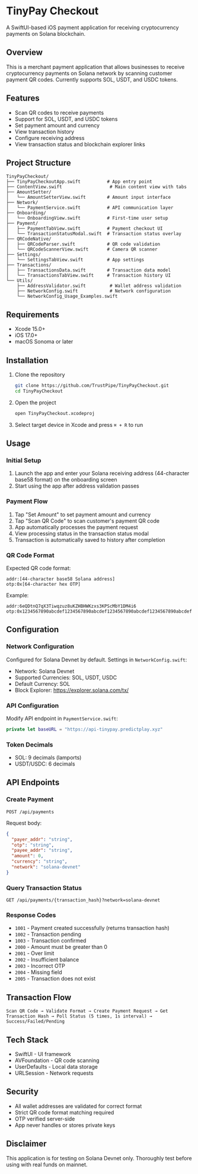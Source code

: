# TinyPay Checkout

A SwiftUI-based iOS payment application for receiving cryptocurrency payments on Solana blockchain.

## Overview

This is a merchant payment application that allows businesses to receive cryptocurrency payments on Solana network by scanning customer payment QR codes. Currently supports SOL, USDT, and USDC tokens.

## Features

- Scan QR codes to receive payments
- Support for SOL, USDT, and USDC tokens
- Set payment amount and currency
- View transaction history
- Configure receiving address
- View transaction status and blockchain explorer links

## Project Structure

```
TinyPayCheckout/
├── TinyPayCheckoutApp.swift          # App entry point
├── ContentView.swift                  # Main content view with tabs
├── AmountSetter/
│   └── AmountSetterView.swift        # Amount input interface
├── Network/
│   └── PaymentService.swift          # API communication layer
├── Onboarding/
│   └── OnboardingView.swift          # First-time user setup
├── Payment/
│   ├── PaymentTabView.swift          # Payment checkout UI
│   └── TransactionStatusModal.swift  # Transaction status overlay
├── QRCodeNative/
│   ├── QRCodeParser.swift            # QR code validation
│   └── QRCodeScannerView.swift       # Camera QR scanner
├── Settings/
│   └── SettingsTabView.swift         # App settings
├── Transactions/
│   ├── TransactionsData.swift        # Transaction data model
│   └── TransactionsTabView.swift     # Transaction history UI
└── Utils/
    ├── AddressValidator.swift         # Wallet address validation
    ├── NetworkConfig.swift            # Network configuration
    └── NetworkConfig_Usage_Examples.swift
```

## Requirements

- Xcode 15.0+
- iOS 17.0+
- macOS Sonoma or later

## Installation

1. Clone the repository
   ```bash
   git clone https://github.com/TrustPipe/TinyPayCheckout.git
   cd TinyPayCheckout
   ```

2. Open the project
   ```bash
   open TinyPayCheckout.xcodeproj
   ```

3. Select target device in Xcode and press `⌘ + R` to run

## Usage

### Initial Setup

1. Launch the app and enter your Solana receiving address (44-character base58 format) on the onboarding screen
2. Start using the app after address validation passes

### Payment Flow

1. Tap "Set Amount" to set payment amount and currency
2. Tap "Scan QR Code" to scan customer's payment QR code
3. App automatically processes the payment request
4. View processing status in the transaction status modal
5. Transaction is automatically saved to history after completion

### QR Code Format

Expected QR code format:

```
addr:[44-character base58 Solana address]
otp:0x[64-character hex OTP]
```

Example:
```
addr:6eQDtnQ7qX3Tiwqzuz8uKZHBHWKzxs3KPScMbY1DM4i6
otp:0x1234567890abcdef1234567890abcdef1234567890abcdef1234567890abcdef
```

## Configuration

### Network Configuration

Configured for Solana Devnet by default. Settings in `NetworkConfig.swift`:

- Network: Solana Devnet
- Supported Currencies: SOL, USDT, USDC
- Default Currency: SOL
- Block Explorer: https://explorer.solana.com/tx/

### API Configuration

Modify API endpoint in `PaymentService.swift`:

```swift
private let baseURL = "https://api-tinypay.predictplay.xyz"
```

### Token Decimals

- SOL: 9 decimals (lamports)
- USDT/USDC: 6 decimals

## API Endpoints

### Create Payment

```
POST /api/payments
```

Request body:
```json
{
  "payer_addr": "string",
  "otp": "string",
  "payee_addr": "string",
  "amount": 0,
  "currency": "string",
  "network": "solana-devnet"
}
```

### Query Transaction Status

```
GET /api/payments/{transaction_hash}?network=solana-devnet
```

### Response Codes

- `1001` - Payment created successfully (returns transaction hash)
- `1002` - Transaction pending
- `1003` - Transaction confirmed
- `2000` - Amount must be greater than 0
- `2001` - Over limit
- `2002` - Insufficient balance
- `2003` - Incorrect OTP
- `2004` - Missing field
- `2005` - Transaction does not exist

## Transaction Flow

```
Scan QR Code → Validate Format → Create Payment Request → Get Transaction Hash → Poll Status (5 times, 1s interval) → Success/Failed/Pending
```

## Tech Stack

- SwiftUI - UI framework
- AVFoundation - QR code scanning
- UserDefaults - Local data storage
- URLSession - Network requests

## Security

- All wallet addresses are validated for correct format
- Strict QR code format matching required
- OTP verified server-side
- App never handles or stores private keys

## Disclaimer

This application is for testing on Solana Devnet only. Thoroughly test before using with real funds on mainnet.
